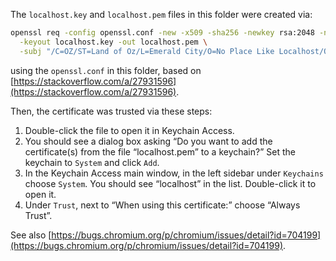 The `localhost.key` and `localhost.pem` files in this folder were created via:

```sh
openssl req -config openssl.conf -new -x509 -sha256 -newkey rsa:2048 -nodes  -days 3650 \
  -keyout localhost.key -out localhost.pem \
  -subj "/C=OZ/ST=Land of Oz/L=Emerald City/O=No Place Like Localhost/OU=Localhost/CN=Localhost"
```

using the `openssl.conf` in this folder, based on [https://stackoverflow.com/a/27931596](https://stackoverflow.com/a/27931596).

Then, the certificate was trusted via these steps:

1. Double-click the file to open it in Keychain Access.
2. You should see a dialog box asking “Do you want to add the certificate(s) from the file “localhost.pem” to a keychain?” Set the keychain to `System` and click `Add`.
3. In the Keychain Access main window, in the left sidebar under `Keychains` choose `System`. You should see “localhost” in the list. Double-click it to open it.
4. Under `Trust`, next to “When using this certificate:” choose “Always Trust”.

See also [https://bugs.chromium.org/p/chromium/issues/detail?id=704199](https://bugs.chromium.org/p/chromium/issues/detail?id=704199).
